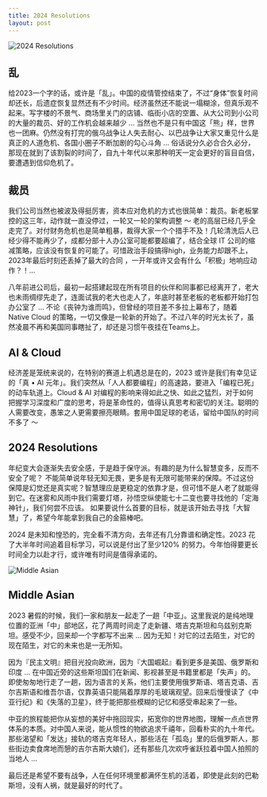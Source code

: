 ```yaml
---
title: 2024 Resolutions
layout: post
---
```


![2024 Resolutions](http://villim.github.io/img/2024/2024-resolutions.png)

## 乱

给2023一个字的话，或许是「乱」。中国的疫情管控结束了，不过“身体”恢复时间却还长，后遗症恢复显然还有不少时间。经济虽然还不能说一塌糊涂，但真乐观不起来。写字楼的不景气、商场里关门的店铺、临街小店的空置、从大公司到小公司的大量的裁员、好的工作机会越来越少  … 当然也不是只有中国这「熊」样，世界也一团麻。仍然没有打完的俄乌战争让人失去耐心、以巴战争让大家又重见什么是真正的人道危机、各国小圈子不断加剧的勾心斗角 … 俗话说分久必合合久必分，那现在就到了该割裂的时间了，自九十年代以来那种明天一定会更好的盲目自信，要遭遇到信仰危机了。

## 裁员 

我们公司当然也被波及得挺厉害，资本应对危机的方式也很简单：裁员。新老板掌控的这三年，动作就一直没停过，一轮又一轮的架构调整 ～ 老的高层已经几乎全走完了。对付财务危机也是简单粗暴，裁得大家一个个措手不及！几轮清洗后人已经少得不能再少了，成都分部十人办公室可能都要超编了，结合全球 IT 公司的缩减策略，应该没有恢复的可能了。可惜政治手段搞得high，业务能力却跟不上，2023年最后时刻还丢掉了最大的合同 ，一开年或许又会有什么「积极」地响应动作？！…

八年前进公司后，最初一起搭建起现在所有项目的伙伴和同事都已经离开了，老大也未雨绸缪先走了，连面试我的老大也走人了，年底时甚至老板的老板都开始打包办公室了 ... 不论《丧钟为谁而鸣》，但曾经的项目差不多拉上幕布了，随着 Native Cloud 的策略，一切又像是一轮新的开始了。不过八年的时光太长了，虽然凌晨不再和美国同事瞎扯了，却还是习惯午夜挂在Teams上。

## AI & Cloud

经济差是笼统来说的，在特别的赛道上机遇总是在的，2023 或许是我们有幸见证的「真 • AI 元年」。我们突然从「人人都要编程」的高速路，要进入「编程已死」的动车轨道上。Cloud & AI 对编程的影响来得如此之快、如此之猛烈，对于如何把握学习深度和广度的思考，将是革命性的，值得认真思考和密切的关注。聪明的人需要改变，愚笨之人更需要擦亮眼睛。套用中国足球的老话，留给中国队的时间不多了 ～


## 2024 Resolutions

年纪变大会逐渐失去安全感，于是趋于保守派。有趣的是为什么智慧变多，反而不安全了呢？ 不能简单说年轻无知无畏，更多是有无限可能带来的保障。不过这份保障是幻觉还是真实呢？智慧理应是更稳定的依靠才是，但可惜不是人老了就能得到它。在迷雾和风雨中我们需要灯塔，孙悟空纵使能七十二变也要寻找他的「定海神针」，我们何尝不应该。 如果要说什么首要的目标，就是该开始去寻找「大智慧」了，希望今年能拿到我自己的金箍棒吧。

2024 是未知和惶恐的，完全看不清方向，去年还有几分靠谱和确定性。2023 花了大半年时间追着目标学习，可以说是付出了至少120% 的努力。今年怕得要更长时间全力以赴才行，或许唯有时间是值得承诺的。

![Middle Asian](http://villim.github.io/img/2024/middle-asian.jpeg)

## Middle Asian

2023 暑假的时候，我们一家和朋友一起走了一趟「中亚」。这里我说的是纯地理位置的亚洲「中」部地区，花了两周时间走了走新疆、塔吉克斯坦和乌兹别克斯坦。感受不少，回来却一个字都写不出来 ... 因为无知！对它的过去陌生，对它的现在陌生，对它的未来也是一无所知。

因为『民主文明』把目光投向欧洲，因为『大国崛起』看到更多是美国、俄罗斯和印度 ... 在中国近旁的这些斯坦国们在新闻、影视甚至是书籍里都是「失声」的。即使匆匆地行走了一趟，因为语言的关系，他们主要使用俄罗斯语、塔吉克语、吉尔吉斯语和维吾尔语，仅靠英语只能隔着厚厚的毛玻璃观望。回来后慢慢读了《中亚行纪》和《失落的卫星》，终于能把那些模糊的记忆和感受串起来了一些。

中亚的旅程能把你从妄想的美好中拖回现实，拓宽你的世界地图，理解一点点世界体系的本质。对中国人来说，能从惯性的物欲追求千禧年，回看朴实的九十年代。那些渴望和「发达」接轨的塔吉克年轻人，那些活在「孤岛」里的后俄罗斯人，那些街边卖食席地而憩的吉尔吉斯大娘们，还有那些几次欢呼雀跃拉着中国人拍照的当地人 ... 

最后还是希望不要有战争，人在任何环境里都满怀生机的活着，即使是此刻的巴勒斯坦，没有人祸，就是最好的时代了。

